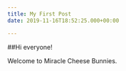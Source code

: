 ```yaml
---
title: My First Post
date: 2019-11-16T18:52:25.000+00:00

---
```

##Hi everyone!

Welcome to Miracle Cheese Bunnies.